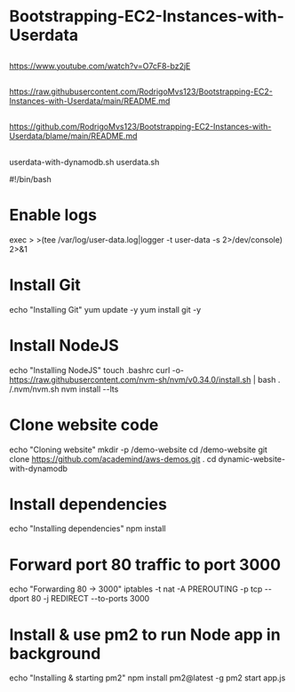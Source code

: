 # Bootstrapping-EC2-Instances-with-Userdata

##
https://www.youtube.com/watch?v=O7cF8-bz2jE

##

https://raw.githubusercontent.com/RodrigoMvs123/Bootstrapping-EC2-Instances-with-Userdata/main/README.md

##

https://github.com/RodrigoMvs123/Bootstrapping-EC2-Instances-with-Userdata/blame/main/README.md

##
userdata-with-dynamodb.sh 
userdata.sh

#!/bin/bash

# Enable logs
exec > >(tee /var/log/user-data.log|logger -t user-data -s 2>/dev/console) 2>&1

# Install Git
echo "Installing Git"
yum update -y
yum install git -y

# Install NodeJS
echo "Installing NodeJS"
touch .bashrc
curl -o- https://raw.githubusercontent.com/nvm-sh/nvm/v0.34.0/install.sh | bash
. /.nvm/nvm.sh
nvm install --lts

# Clone website code
echo "Cloning website"
mkdir -p /demo-website
cd /demo-website
git clone https://github.com/academind/aws-demos.git .
cd dynamic-website-with-dynamodb

# Install dependencies
echo "Installing dependencies"
npm install

# Forward port 80 traffic to port 3000
echo "Forwarding 80 -> 3000"
iptables -t nat -A PREROUTING -p tcp --dport 80 -j REDIRECT --to-ports 3000

# Install & use pm2 to run Node app in background
echo "Installing & starting pm2"
npm install pm2@latest -g
pm2 start app.js


